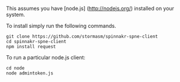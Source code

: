 
This assumes you have
[node.js]
(http://nodejs.org/)
installed on your system.

To install simply run the following commands.

```
git clone https://github.com/stormasm/spinnakr-spne-client
cd spinnakr-spne-client
npm install request
```

To run a particular node.js client:

```
cd node
node admintoken.js
```
